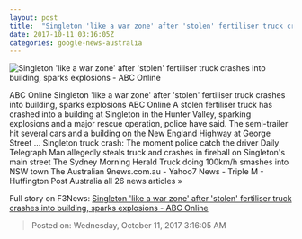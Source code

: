```yaml
---
layout: post
title:  "Singleton 'like a war zone' after 'stolen' fertiliser truck crashes into building, sparks explosions - ABC Online"
date: 2017-10-11 03:16:05Z
categories: google-news-australia
---
```


![Singleton 'like a war zone' after 'stolen' fertiliser truck crashes into building, sparks explosions - ABC Online](http://www.abc.net.au/news/image/9038928-3x2-220x147.jpg)

ABC Online Singleton 'like a war zone' after 'stolen' fertiliser truck crashes into building, sparks explosions ABC Online A stolen fertiliser truck has crashed into a building at Singleton in the Hunter Valley, sparking explosions and a major rescue operation, police have said. The semi-trailer hit several cars and a building on the New England Highway at George Street ... Singleton truck crash: The moment police catch the driver Daily Telegraph Man allegedly steals truck and crashes in fireball on Singleton's main street The Sydney Morning Herald Truck doing 100km/h smashes into NSW town The Australian 9news.com.au - Yahoo7 News - Triple M - Huffington Post Australia all 26 news articles »


Full story on F3News: [Singleton 'like a war zone' after 'stolen' fertiliser truck crashes into building, sparks explosions - ABC Online](http://www.f3nws.com/n/NfmBgE)

> Posted on: Wednesday, October 11, 2017 3:16:05 AM
